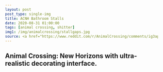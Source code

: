 ```yaml
---
layout: post
post_type: single-img
title: ACNH Bathroom Stalls
date: 2020-08-31 01:00:00
tags: [animal crossing, shitter]
img1: /img/animalcrossing/stallgaps.jpg
source: <a href="https://www.reddit.com/r/AnimalCrossing/comments/ig3apl/the_gaps_in_bathroom_stalls_be_like/" target="_blank" rel="nofollow">Reddit</a>
---
```

## Animal Crossing: New Horizons with ultra-realistic decorating interface.  
